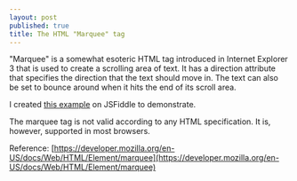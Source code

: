 ```yaml
---
layout: post
published: true
title: The HTML "Marquee" tag
---
```

"Marquee" is a somewhat esoteric HTML tag introduced in Internet Explorer 3 that is used to create a scrolling area of text. It has a direction attribute that specifies the direction that the text should move in. The text can also be set to bounce around when it hits the end of its scroll area.

I created [this example](http://jsfiddle.net/dmerica/bcyr75o0/2/) on JSFiddle to demonstrate.

The marquee tag is not valid according to any HTML specification. It is, however, supported in most browsers.

Reference: [https://developer.mozilla.org/en-US/docs/Web/HTML/Element/marquee](https://developer.mozilla.org/en-US/docs/Web/HTML/Element/marquee)
